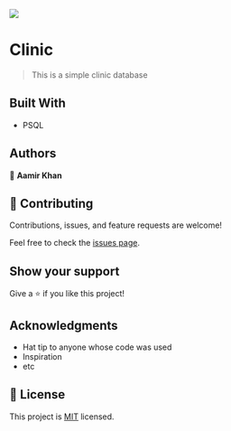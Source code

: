 ![](https://img.shields.io/badge/Microverse-blueviolet)

# Clinic

> This is a simple clinic database


## Built With

- PSQL

## Authors

👤 **Aamir Khan**

## 🤝 Contributing

Contributions, issues, and feature requests are welcome!

Feel free to check the [issues page](https://github.com/aamirkhan2478/clinic-db/issues).

## Show your support

Give a ⭐️ if you like this project!

## Acknowledgments

- Hat tip to anyone whose code was used
- Inspiration
- etc

## 📝 License

This project is [MIT](./LICENSE) licensed.
